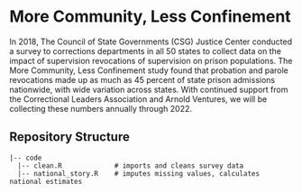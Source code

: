 # More Community, Less Confinement

In 2018, The Council of State Governments (CSG) Justice Center conducted a survey to corrections departments in all 50 states to collect data on the impact of supervision revocations of supervision on prison populations. The More Community, Less Confinement study found that probation and parole revocations made up as much as 45 percent of state prison admissions nationwide, with wide variation across states. With continued support from the Correctional Leaders Association and Arnold Ventures, we will be collecting these numbers annually through 2022.  

## Repository Structure

    |-- code    
      |-- clean.R             # imports and cleans survey data
      |-- national_story.R    # imputes missing values, calculates national estimates